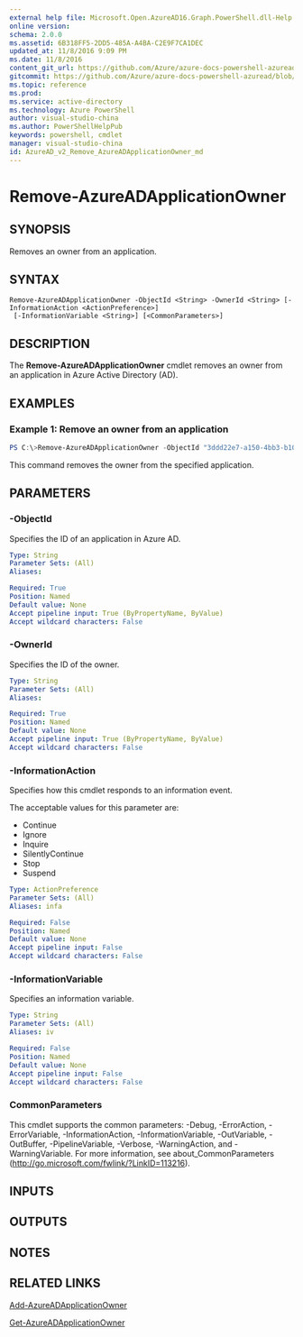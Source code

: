 ```yaml
---
external help file: Microsoft.Open.AzureAD16.Graph.PowerShell.dll-Help.xml
online version: 
schema: 2.0.0
ms.assetid: 6B318FF5-2DD5-485A-A4BA-C2E9F7CA1DEC
updated_at: 11/8/2016 9:09 PM
ms.date: 11/8/2016
content_git_url: https://github.com/Azure/azure-docs-powershell-azuread/blob/master/Azure%20AD%20Cmdlets/AzureAD/v2/Remove-AzureADApplicationOwner.md
gitcommit: https://github.com/Azure/azure-docs-powershell-azuread/blob/8d68e52f982cff5ea56fa4b5ba13ac24d14075db/Azure%20AD%20Cmdlets/AzureAD/v2/Remove-AzureADApplicationOwner.md
ms.topic: reference
ms.prod: 
ms.service: active-directory
ms.technology: Azure PowerShell
author: visual-studio-china
ms.author: PowerShellHelpPub
keywords: powershell, cmdlet
manager: visual-studio-china
id: AzureAD_v2_Remove_AzureADApplicationOwner_md
---
```


# Remove-AzureADApplicationOwner

## SYNOPSIS
Removes an owner from an application.

## SYNTAX

```
Remove-AzureADApplicationOwner -ObjectId <String> -OwnerId <String> [-InformationAction <ActionPreference>]
 [-InformationVariable <String>] [<CommonParameters>]
```

## DESCRIPTION
The **Remove-AzureADApplicationOwner** cmdlet removes an owner from an application in Azure Active Directory (AD).
## EXAMPLES

### Example 1: Remove an owner from an application
```PowerShell
PS C:\>Remove-AzureADApplicationOwner -ObjectId "3ddd22e7-a150-4bb3-b100-e410dea1cb84" -OwnerId "c13dd34a-492b-4561-b171-40fcce2916c5"
```
This command removes the owner from the specified application.
## PARAMETERS

### -ObjectId
Specifies the ID of an application in Azure AD.

```yaml
Type: String
Parameter Sets: (All)
Aliases: 

Required: True
Position: Named
Default value: None
Accept pipeline input: True (ByPropertyName, ByValue)
Accept wildcard characters: False
```

### -OwnerId
Specifies the ID of the owner.

```yaml
Type: String
Parameter Sets: (All)
Aliases: 

Required: True
Position: Named
Default value: None
Accept pipeline input: True (ByPropertyName, ByValue)
Accept wildcard characters: False
```

### -InformationAction
Specifies how this cmdlet responds to an information event.

The acceptable values for this parameter are:

- Continue
- Ignore
- Inquire
- SilentlyContinue
- Stop
- Suspend

```yaml
Type: ActionPreference
Parameter Sets: (All)
Aliases: infa

Required: False
Position: Named
Default value: None
Accept pipeline input: False
Accept wildcard characters: False
```

### -InformationVariable
Specifies an information variable.

```yaml
Type: String
Parameter Sets: (All)
Aliases: iv

Required: False
Position: Named
Default value: None
Accept pipeline input: False
Accept wildcard characters: False
```

### CommonParameters
This cmdlet supports the common parameters: -Debug, -ErrorAction, -ErrorVariable, -InformationAction, -InformationVariable, -OutVariable, -OutBuffer, -PipelineVariable, -Verbose, -WarningAction, and -WarningVariable. For more information, see about_CommonParameters (http://go.microsoft.com/fwlink/?LinkID=113216).

## INPUTS

## OUTPUTS

## NOTES

## RELATED LINKS
[Add-AzureADApplicationOwner](xref:AzureAD/v2/Add-AzureADApplicationOwner.md)

[Get-AzureADApplicationOwner](xref:AzureAD/v2/Get-AzureADApplicationOwner.md)
